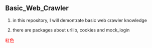 ## Basic_Web_Crawler

 1. in this repository, I will demontrate basic web crawler knowledge

 2. there are packages about urllib, cookies and mock_login 

<font color=#FF0000>紅色
</font>
